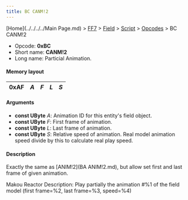 ```yaml
---
title: BC CANM!2
---
```


[Home](../../../../Main Page.md) > [FF7](../../../../FF7.md) > [Field](../../../Field.md) > [Script](../../Script.md) > [Opcodes](../Opcodes.md) > BC CANM!2

-   Opcode: **0xBC**
-   Short name: **CANM!2**
-   Long name: Particial Animation.

#### Memory layout

| 0xAF | *A* | *F* | *L* | *S* |
|------|-----|-----|-----|-----|

#### Arguments

-   **const UByte** *A*: Animation ID for this entity's field object.
-   **const UByte** *F*: First frame of animation.
-   **const UByte** *L*: Last frame of animation.
-   **const UByte** *S*: Relative speed of animation. Real model animation speed divide by this to calculate real play speed.

#### Description

Exactly the same as [ANIM!2](BA ANIM!2.md), but allow set first and last frame of given animation.

Makou Reactor Description: Play partially the animation \#%1 of the field model (first frame=%2, last frame=%3, speed=%4)
